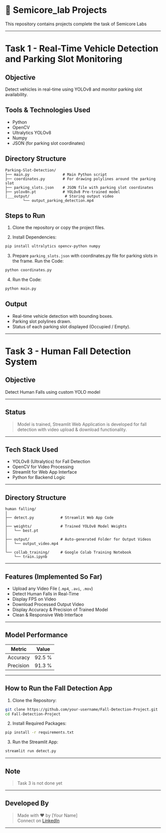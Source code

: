 # 🚗 Semicore_lab Projects

This repository contains projects complete the  task of Semicore Labs 

---

# Task 1 - Real-Time Vehicle Detection and Parking Slot Monitoring

## Objective
Detect vehicles in real-time using YOLOv8 and monitor parking slot availability.

## Tools & Technologies Used
- Python
- OpenCV
- Ultralytics YOLOv8
- Numpy
- JSON (for parking slot coordinates)

## Directory Structure
```
Parking-Slot-Detection/
├── main.py               # Main Python script
├── coordinates.py        # For drawing polylines around the parking slot
├── parking_slots.json    # JSON file with parking slot coordinates
├── yolov8n.pt            # YOLOv8 Pre-trained model
|___output/                # Storing output video 
        └── output_parking_detection.mp4      
```

## Steps to Run

1. Clone the repository or copy the project files.

2. Install Dependencies:
```bash
pip install ultralytics opencv-python numpy
```

3. Prepare `parking_slots.json` with coordinates.py file for parking slots in the frame.
 Run the Code:
```bash
python coordinates.py
```

4. Run the Code:
```bash
python main.py
```

## Output
- Real-time vehicle detection with bounding boxes.
- Parking slot polylines drawn.
- Status of each parking slot displayed (Occupied / Empty).

---

# Task 3 - Human Fall Detection System 

## Objective
Detect Human Falls using custom YOLO model

---

## Status 
> Model is trained, Streamlit Web Application is developed for fall detection with video upload & download functionality.

---

## Tech Stack Used

- YOLOv8 (Ultralytics) for Fall Detection
- OpenCV for Video Processing
- Streamlit for Web App Interface
- Python for Backend Logic

---

## Directory Structure
```
human falling/
│
├── detect.py            # Streamlit Web App Code
│
├── weights/             # Trained YOLOv8 Model Weights
│   └── best.pt
│
├── output/              # Auto-generated Folder for Output Videos
│   └── output_video.mp4
│
└── collab_training/     # Google Colab Training Notebook
    └── train.ipynb
```

---

## Features (Implemented So Far)

- Upload any Video File (`.mp4`, `.avi`, `.mov`)
- Detect Human Falls in Real-Time
- Display FPS on Video
- Download Processed Output Video
- Display Accuracy & Precision of Trained Model
- Clean & Responsive Web Interface

---

## Model Performance

| Metric      | Value   |
|-------------|---------|
| Accuracy    | 92.5 %  |
| Precision   | 91.3 %  |

---

## How to Run the Fall Detection App

1. Clone the Repository:
```bash
git clone https://github.com/your-username/Fall-Detection-Project.git
cd Fall-Detection-Project
```

2. Install Required Packages:
```bash
pip install -r requirements.txt
```

3. Run the Streamlit App:
```bash
streamlit run detect.py
```

---

## Note
> Task 3 is not done yet

---

## Developed By
> Made with ❤️ by [Your Name]  
> Connect on [LinkedIn](https://www.linkedin.com/)

---
